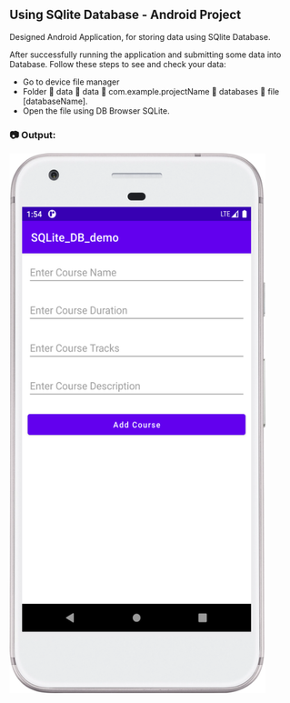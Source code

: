 ## Using SQlite Database - Android Project

Designed Android Application, for storing data using SQlite Database.

After successfully running the application and submitting some data into Database. Follow these steps to see and check your data:
 - Go to device file manager
 - Folder  data  data  com.example.projectName  databases  file [databaseName].
 - Open the file using DB Browser SQLite.

### :camera: Output:
<img alt="012_Using-SQlite-Database" src="./SQLite_DB_Screenshot.png" width="450" height="950" />
